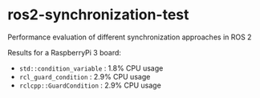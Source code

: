 # ros2-synchronization-test
Performance evaluation of different synchronization approaches in ROS 2


Results for a RaspberryPi 3 board:

 - `std::condition_variable` : 1.8% CPU usage
 - `rcl_guard_condition` : 2.9% CPU usage
 - `rclcpp::GuardCondition` : 2.9% CPU usage



